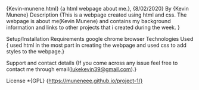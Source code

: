 {Kevin-munene.html}
{a html webpage about me.}, {8/02/2020}
By {Kevin Munene}
Description
{This is a webpage created using html and css. The webpage is about me(Kevin Munene) and contains my background information and links to other projects that i created during the week. }

Setup/Installation Requirements
google chrome browser
Technologies Used
{ used html in the most part in creating the webpage and used css to add styles to the webpage.}

Support and contact details
{If you come across any issue feel free to contact me through email(lukekevin39@gmail.com).}

License
*{GPL}
{https://muneneee.github.io/project-1/}
